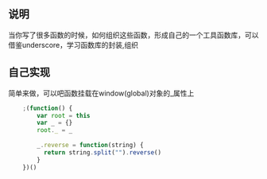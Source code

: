 ## 说明
当你写了很多函数的时候，如何组织这些函数，形成自己的一个工具函数库，可以借鉴underscore，学习函数库的封装,组织

## 自己实现

简单来做，可以吧函数挂载在window(global)对象的_属性上
```js
    ;(function() {
        var root = this
        var _ = {}
        root._ = _
        
        _.reverse = function(string) {
          return string.split("").reverse()
        }
    })()

```